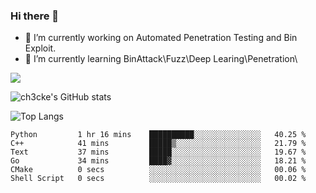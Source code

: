 ### Hi there 👋

- 🔭 I’m currently working on Automated Penetration Testing and Bin Exploit.
- 🌱 I’m currently learning BinAttack\Fuzz\Deep Learing\Penetration\

![](https://img.shields.io/badge/python-3.9-orange?style=for-the-badge&logo=python&logoColor=orange)

![ch3cke's GitHub stats](https://github-readme-stats.vercel.app/api?username=ch3cke&show_icons=true&theme=radical)

![Top Langs](https://github-readme-stats.vercel.app/api/top-langs/?username=anuraghazra&layout=compact&theme=radical)
<!--START_SECTION:waka-->

```text
Python         1 hr 16 mins    ██████████░░░░░░░░░░░░░░░   40.25 %
C++            41 mins         █████▒░░░░░░░░░░░░░░░░░░░   21.79 %
Text           37 mins         █████░░░░░░░░░░░░░░░░░░░░   19.67 %
Go             34 mins         ████▓░░░░░░░░░░░░░░░░░░░░   18.21 %
CMake          0 secs          ░░░░░░░░░░░░░░░░░░░░░░░░░   00.06 %
Shell Script   0 secs          ░░░░░░░░░░░░░░░░░░░░░░░░░   00.02 %
```

<!--END_SECTION:waka-->
